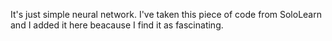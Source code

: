 It's just simple neural network. I've taken this piece of code from SoloLearn and I added it here beacause I find it as fascinating.